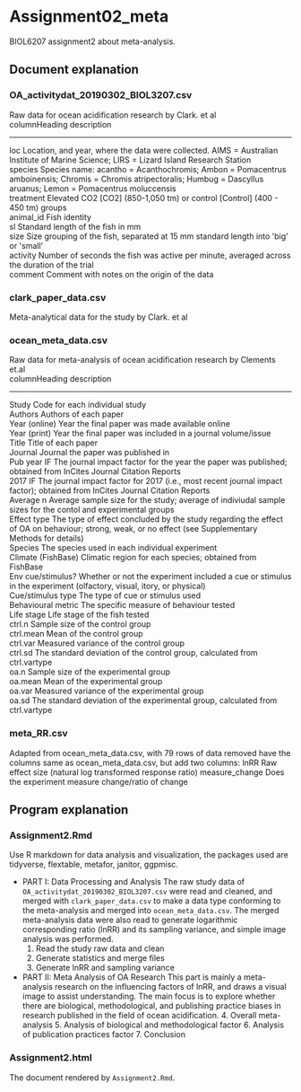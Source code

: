 # Assignment02_meta
BIOL6207 assignment2 about meta-analysis.  
## Document explanation

### OA_activitydat_20190302_BIOL3207.csv ###   
Raw data for ocean acidification research by Clark. et al  
columnHeading		description	  
-------------		-----------	  
loc                 Location, and year, where the data were collected. AIMS = Australian Institute of Marine   Science; LIRS = Lizard Island Research Station  
species		    	Species name: acantho = Acanthochromis; Ambon = Pomacentrus amboinensis; Chromis = Chromis   atripectoralis; Humbug = Dascyllus aruanus; Lemon = Pomacentrus moluccensis	  
treatment		    Elevated CO2 [CO2] (850-1,050 tm) or control [Control] (400 - 450 tm) groups  
animal_id		    Fish identity  
sl		        	Standard length of the fish in mm  
size		       	Size grouping of the fish, separated at 15 mm standard length into 'big' or 'small'  
activity	    	Number of seconds the fish was active per minute, averaged across the duration of the trial  
comment		    	Comment with notes on the origin of the data  

### clark_paper_data.csv ###
Meta-analytical data for the study by Clark. et al

### ocean_meta_data.csv ###
Raw data for meta-analysis of ocean acidification research by Clements et.al  
columnHeading		description	  
-------------		-----------	  
Study           	Code for each individual study  
Authors	            Authors of each paper  
Year (online)	    Year the final paper was made available online  
Year (print)	    Year the final paper was included in a journal volume/issue  
Title	            Title of each paper  
Journal	            Journal the paper was published in  
Pub year IF     	The journal impact factor for the year the paper was published; obtained from InCites Journal Citation Reports  
2017 IF	            The journal impact factor for 2017 (i.e., most recent journal impact factor); obtained from InCites Journal Citation Reports  
Average n       	Average sample size for the study; average of indiviudal sample sizes for the contol and experimental groups  
Effect type     	The type of effect concluded by the study regarding the effect of OA on behaviour; strong, weak, or no effect (see Supplementary Methods for details)  
Species         	The species used in each individual experiment  
Climate (FishBase)	Climatic region for each species; obtained from FishBase  
Env cue/stimulus?	Whether or not the experiment included a cue or stimulus in the experiment (olfactory, visual, itory, or physical)  
Cue/stimulus type	The type of cue or stimulus used  
Behavioural metric	The specific measure of behaviour tested  
Life stage	        Life stage of the fish tested   
ctrl.n	            Sample size of the control group  
ctrl.mean           Mean of the control group  
ctrl.var        	Measured variance of the control group  
ctrl.sd         	The standard deviation of the control group, calculated from ctrl.vartype  
oa.n	            Sample size of the experimental group  
oa.mean         	Mean of the experimental group  
oa.var          	Measured variance of the experimental group  
oa.sd	            The standard deviation of the experimental group, calculated from ctrl.vartype  

### meta_RR.csv ###
Adapted from ocean_meta_data.csv, with 79 rows of data removed
have the columns same as ocean_meta_data.csv, but add two columns:
lnRR	            Raw effect size (natural log transformed response ratio)
measure_change      Does the experiment measure change/ratio of change

## Program explanation

### Assignment2.Rmd ###
Use R markdown for data analysis and visualization, the packages used are tidyverse, flextable, metafor, janitor, ggpmisc.
- PART I: Data Processing and Analysis
The raw study data of `OA_activitydat_20190302_BIOL3207.csv` were read and cleaned, and merged with `clark_paper_data.csv` to make a data type conforming to the meta-analysis and merged into `ocean_meta_data.csv`. The merged meta-analysis data were also read to generate logarithmic corresponding ratio (lnRR) and its sampling variance, and simple image analysis was performed.
  1. Read the study raw data and clean
  2. Generate statistics and merge files
  3. Generate lnRR and sampling variance
- PART II: Meta Analysis of OA Research
This part is mainly a meta-analysis research on the influencing factors of lnRR, and draws a visual image to assist understanding. The main focus is to explore whether there are biological, methodological, and publishing practice biases in research published in the field of ocean acidification.
  4. Overall meta-analysis
  5. Analysis of biological and methodological factor
  6. Analysis of publication practices factor
  7. Conclusion

### Assignment2.html ###
The document rendered by `Assignment2.Rmd`.